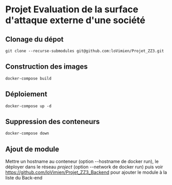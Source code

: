 # Projet Evaluation de la surface d'attaque externe d'une société

## Clonage du dépot

```
git clone --recurse-submodules git@github.com:loVimien/Projet_ZZ3.git
```

## Construction des images

```
docker-compose build
```

## Déploiement

```
docker-compose up -d
```

## Suppression des conteneurs

```
docker-compose down
```

## Ajout de module

Mettre un hostname au conteneur (option --hostname de docker run), le déployer dans le réseau _project_ (option --network de docker run) puis voir https://github.com/loVimien/Projet_ZZ3_Backend pour ajouter le module à la liste du Back-end